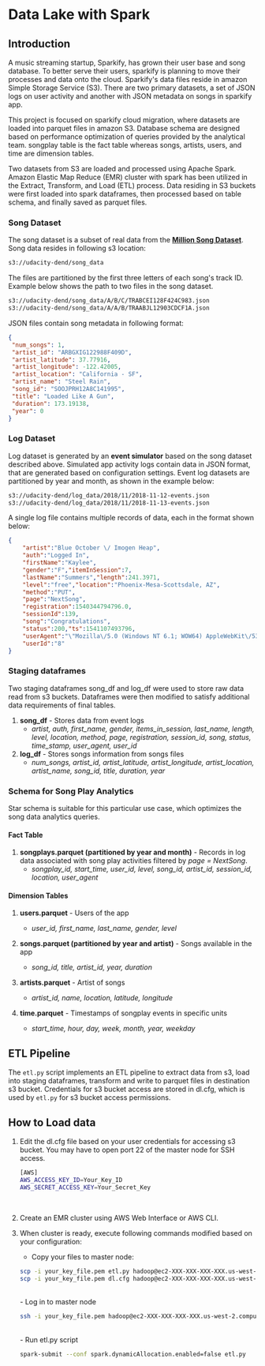 # Data Lake with Spark

## Introduction
A music streaming startup, Sparkify, has grown their user base and song database. To better serve their users, sparkify is planning to move their processes and data onto the cloud. Sparkify's data files reside in amazon Simple Storage Service (S3). There are two primary datasets, a set of JSON logs on user activity and another with JSON metadata on songs in sparkify app.

This project is focused on sparkify cloud migration, where datasets are loaded into parquet files in amazon S3. Database schema are designed based on performance optimization of queries provided by the analytical team. songplay table is the fact table whereas songs, artists, users, and time are dimension tables. 

Two datasets from S3 are loaded and processed using Apache Spark. Amazon Elastic Map Reduce (EMR) cluster with spark has been utilized in the Extract, Transform, and Load (ETL) process. Data residing in S3 buckets were first loaded into spark dataframes, then processed based on table schema, and finally saved as parquet files.

### Song Dataset
The song dataset is a subset of real data from the [**Million Song Dataset**](http://millionsongdataset.com). Song data resides in following s3 location:
```bash
s3://udacity-dend/song_data
```
The files are partitioned by the first three letters of each song's track ID. Example below shows the path to two files in the song dataset.
```bash
s3://udacity-dend/song_data/A/B/C/TRABCEI128F424C983.json
s3://udacity-dend/song_data/A/A/B/TRAABJL12903CDCF1A.json
```
JSON files contain song metadata in following format:
```json
{
 "num_songs": 1, 
 "artist_id": "ARBGXIG122988F409D", 
 "artist_latitude": 37.77916, 
 "artist_longitude": -122.42005, 
 "artist_location": "California - SF", 
 "artist_name": "Steel Rain", 
 "song_id": "SOOJPRH12A8C141995", 
 "title": "Loaded Like A Gun", 
 "duration": 173.19138, 
 "year": 0
}
```

### Log Dataset
Log dataset is generated by an **event simulator** based on the song dataset described above. Simulated app activity logs contain data in JSON format, that are generated based on configuration settings. Event log datasets are partitioned by year and month, as shown in the example below:
```bash
s3://udacity-dend/log_data/2018/11/2018-11-12-events.json
s3://udacity-dend/log_data/2018/11/2018-11-13-events.json
```
A single log file contains multiple records of data, each in the format shown below:
```json
{
    "artist":"Blue October \/ Imogen Heap",
    "auth":"Logged In",
    "firstName":"Kaylee",
    "gender":"F","itemInSession":7,
    "lastName":"Summers","length":241.3971,
    "level":"free","location":"Phoenix-Mesa-Scottsdale, AZ",
    "method":"PUT",
    "page":"NextSong",
    "registration":1540344794796.0,
    "sessionId":139,
    "song":"Congratulations",
    "status":200,"ts":1541107493796,
    "userAgent":"\"Mozilla\/5.0 (Windows NT 6.1; WOW64) AppleWebKit\/537.36 (KHTML, like Gecko) Chrome\/35.0.1916.153 Safari\/537.36\"",
    "userId":"8"
}

```

### Staging dataframes
Two staging dataframes song_df and log_df were used to store raw data read from s3 buckets. Dataframes were then modified to satisfy additional data requirements of final tables.

1. **song_df** - Stores data from event logs
    - *artist, auth, first_name, gender, items_in_session, last_name, length, level, location, method, page, registration, session_id, song, status, time_stamp, user_agent, user_id*
1. **log_df** - Stores songs information from songs files
    - *num_songs, artist_id, artist_latitude, artist_longitude, artist_location, artist_name, song_id, title, duration, year*


### Schema for Song Play Analytics
Star schema is suitable for this particular use case, which optimizes the song data analytics queries.

#### Fact Table
1. **songplays.parquet (partitioned by year and month)** - Records in log data associated with song play activities filtered by *page = NextSong*.
   - *songplay_id, start_time, user_id, level, song_id, artist_id, session_id, location, user_agent*
    

#### Dimension Tables
1. **users.parquet** - Users of the app
    - *user_id, first_name, last_name, gender, level*
   
1. **songs.parquet (partitioned by year and artist)** - Songs available in the app
    - *song_id, title, artist_id, year, duration*
   
1. **artists.parquet** - Artist of songs
    - *artist_id, name, location, latitude, longitude*
   
1. **time.parquet** - Timestamps of songplay events in specific units
    - *start_time, hour, day, week, month, year, weekday*



## ETL Pipeline
The ```etl.py``` script implements an ETL pipeline to extract data from s3, load into staging dataframes, transform and write to parquet files in destination s3 bucket. Credentials for s3 bucket access are stored in dl.cfg, which is used by ```etl.py``` for s3 bucket access permissions.

## How to Load data
1. Edit the dl.cfg file based on your user credentials for accessing s3 bucket. You may have to open port 22 of the master node for SSH access. 

    ```bash
    [AWS]
    AWS_ACCESS_KEY_ID=Your_Key_ID
    AWS_SECRET_ACCESS_KEY=Your_Secret_Key
    ```
    <br />
1. Create an EMR cluster using AWS Web Interface or AWS CLI.
    <br />
1. When cluster is ready, execute following commands modified based on your configuration:
   
    - Copy your files to master node:
    ```bash
    scp -i your_key_file.pem etl.py hadoop@ec2-XXX-XXX-XXX-XXX.us-west-2.compute.amazonaws.com:/home/hadoop/.
    scp -i your_key_file.pem dl.cfg hadoop@ec2-XXX-XXX-XXX-XXX.us-west-2.compute.amazonaws.com:/home/hadoop/.
    
    ```
    <br />
    - Log in to master node

    ```bash 
    ssh -i your_key_file.pem hadoop@ec2-XXX-XXX-XXX-XXX.us-west-2.compute.amazonaws.com
    ```
    <br />
    - Run etl.py script 
    
    ```bash
    spark-submit --conf spark.dynamicAllocation.enabled=false etl.py
    ```
    




